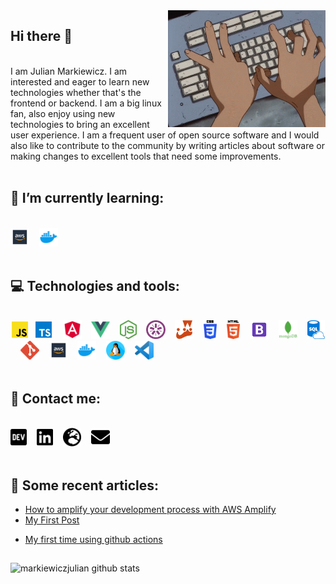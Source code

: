 <img src="./assets/typing.gif" width="50%" align="right" />

## Hi there 👋
<br>
I am Julian Markiewicz. I am interested and eager to learn new technologies whether that's the frontend or backend. I am a big linux fan, also enjoy using new technologies to bring an excellent user experience. I am a frequent user of open source software and I would also like to contribute to the community by writing articles about software or making changes to excellent tools that need some improvements.<br><br>

## 🌱 I’m currently learning:
<br><img alt="AWS" title="AWS" src="./assets/skills_and_tools/aws.png" height="30">&nbsp;&nbsp;&nbsp;&nbsp;<img alt="docker" title="docker" src="./assets/skills_and_tools/docker.png" height="30">&nbsp;&nbsp;&nbsp;&nbsp;<br><br>

## 💻 Technologies and tools:
<br><img alt="JavaScript" title="JavaScript" src="./assets/skills_and_tools/javascript.png" height="30">&nbsp;&nbsp;<img alt="TypeScript" title="TypeScript" src="./assets/skills_and_tools/typescript.png" height="30">&nbsp;&nbsp;&nbsp;&nbsp;<img alt="Angular" title="Angular" src="./assets/skills_and_tools/angular.png" height="30">&nbsp;&nbsp;&nbsp;&nbsp;<img alt="vue.js" title="vue.js" src="./assets/skills_and_tools/vue.png" height="30">&nbsp;&nbsp;&nbsp;&nbsp;<img alt="Node.js" title="Node.js" src="./assets/skills_and_tools/node_js.png" height="30">&nbsp;&nbsp;&nbsp;&nbsp;<img alt="jasmine" title="jasmine" src="./assets/skills_and_tools/jasmine.png" height="30">&nbsp;&nbsp;&nbsp;&nbsp;<img alt="jest" title="jest" src="./assets/skills_and_tools/jest.png" height="30">&nbsp;&nbsp;&nbsp;&nbsp;<img alt="CSS" title="CSS" src="./assets/skills_and_tools/css.png" height="30">&nbsp;&nbsp;&nbsp;&nbsp;<img alt="HTML" title="HTML" src="./assets/skills_and_tools/html.png" height="30">&nbsp;&nbsp;&nbsp;&nbsp;<img alt="bootstrap" title="bootstrap" src="./assets/skills_and_tools/bootstrap.png" height="30">&nbsp;&nbsp;&nbsp;&nbsp;<img alt="mongoDB" title="mongoDB" src="./assets/skills_and_tools/mongodb.png" height="30">&nbsp;&nbsp;&nbsp;&nbsp;<img alt="SQL" title="SQL" src="./assets/skills_and_tools/sql.png" height="30">&nbsp;&nbsp;&nbsp;&nbsp;<img alt="Git" title="Git" src="./assets/skills_and_tools/git.png" height="30">&nbsp;&nbsp;&nbsp;&nbsp;<img alt="AWS" title="AWS" src="./assets/skills_and_tools/aws.png" height="30">&nbsp;&nbsp;&nbsp;&nbsp;<img alt="docker" title="docker" src="./assets/skills_and_tools/docker.png" height="30">&nbsp;&nbsp;&nbsp;&nbsp;<img alt="linux" title="linux" src="./assets/skills_and_tools/linux.png" height="30">&nbsp;&nbsp;&nbsp;&nbsp;<img alt="VS Code" title="VS Code" src="./assets/skills_and_tools/vs_code.png" height="30">&nbsp;&nbsp;&nbsp;&nbsp;<br><br>

## 📠 Contact me:
<br><a href="https://dev.to/markiewiczjulian"><img height="30" src="./assets/dev-brands.png"></a>&nbsp;&nbsp;&nbsp;&nbsp;<a href="https://www.linkedin.com/in/julian-markiewicz-628860191/"><img height="30" src="./assets/linkedin-brands.png"></a>&nbsp;&nbsp;&nbsp;&nbsp;<a href="https://markiewiczjulian.com/"><img height="30" src="./assets/globe-europe-solid.png"></a>&nbsp;&nbsp;&nbsp;&nbsp;<a href="mailto:markiewicz.julian@gmail.com"><img height="30" src="./assets/envelope-solid.png"></a>&nbsp;&nbsp;&nbsp;&nbsp;<br><br>

## 📰 Some recent articles:

<!-- BLOG-POST-LIST:START -->
- [How to amplify your development process with AWS Amplify](https://markiewiczjulian.com/posts/02-how-to-amplify-your-development-process-with-aws-amplify/)
- [My First Post](https://markiewiczjulian.com/posts/01-my-first-post/)
<!-- BLOG-POST-LIST:END -->

- [My first time using github actions](https://dev.to/markiewiczjulian/my-first-time-using-github-actions-4kcd) 

##

<img align="left" alt="markiewiczjulian github stats" src="https://github-readme-stats.vercel.app/api?username=markiewiczjulian&show_icons=true&hide_border=true&theme=tokyonight" />
